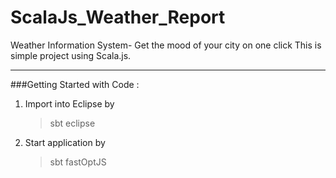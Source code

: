 ScalaJs_Weather_Report
======================

Weather Information System- Get the mood of your city on one click  This is simple project using Scala.js.


*************************************************************************************************************
###Getting Started with Code  : 


1.  Import into Eclipse by 
    >sbt eclipse
1.  Start application by 
    >sbt 
    >fastOptJS


